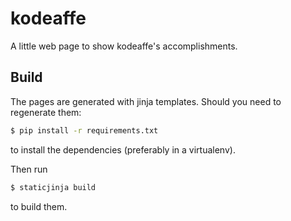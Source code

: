 # kodeaffe

A little web page to show kodeaffe's accomplishments.


## Build

The pages are generated with jinja templates. Should you need to regenerate
them:

```bash
$ pip install -r requirements.txt
```

to install the dependencies (preferably in a virtualenv).

Then run

```bash
$ staticjinja build
```

to build them.
